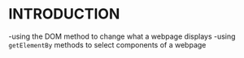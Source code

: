 # INTRODUCTION
-using the DOM method to change what a webpage displays
-using `getElementBy` methods to select components of a webpage

